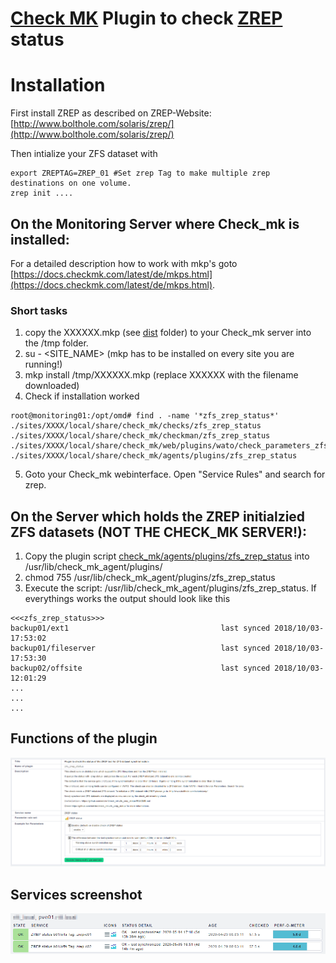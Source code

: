 # [Check MK](https://checkmk.com) Plugin to check [ZREP](http://www.bolthole.com/solaris/zrep/) status

# Installation
First install ZREP as described on ZREP-Website: [http://www.bolthole.com/solaris/zrep/](http://www.bolthole.com/solaris/zrep/)

Then intialize your ZFS dataset with
```
export ZREPTAG=ZREP_01 #Set zrep Tag to make multiple zrep destinations on one volume.
zrep init ....
```

## On the Monitoring Server where Check_mk is installed:
For a detailed description how to work with mkp's goto [https://docs.checkmk.com/latest/de/mkps.html](https://docs.checkmk.com/latest/de/mkps.html).

### Short tasks
1. copy the XXXXXX.mkp (see [dist](dist) folder) to your Check_mk server into the /tmp folder.
2. su - <SITE_NAME> (mkp has to be installed on every site you are running!)
3. mkp install /tmp/XXXXXX.mkp (replace XXXXXX with the filename downloaded)
4. Check if installation worked
```
root@monitoring01:/opt/omd# find . -name '*zfs_zrep_status*'
./sites/XXXX/local/share/check_mk/checks/zfs_zrep_status
./sites/XXXX/local/share/check_mk/checkman/zfs_zrep_status
./sites/XXXX/local/share/check_mk/web/plugins/wato/check_parameters_zfs_zrep_status.py
./sites/XXXX/local/share/check_mk/agents/plugins/zfs_zrep_status
```
5. Goto your Check_mk webinterface. Open "Service Rules" and search for zrep.

## On the Server which holds the ZREP initialzied ZFS datasets (NOT THE CHECK_MK SERVER!):
1. Copy the plugin script [check_mk/agents/plugins/zfs_zrep_status](check_mk/agents/plugins/zfs_zrep_status) into /usr/lib/check_mk_agent/plugins/
2. chmod 755 /usr/lib/check_mk_agent/plugins/zfs_zrep_status
3. Execute the script: /usr/lib/check_mk_agent/plugins/zfs_zrep_status. If everythings works the output should look like this
```
<<<zfs_zrep_status>>>
backup01/ext1                                  last synced 2018/10/03-17:53:02
backup01/fileserver                            last synced 2018/10/03-17:53:30
backup02/offsite                               last synced 2018/10/03-12:01:29
...
...
...
```

## Functions of the plugin
![](https://github.com/edvler/check_mk-zfs_zrep_status/blob/master/docs/zfs_zrep_status-manpage.png)

## Services screenshot
![](https://github.com/edvler/check_mk-zfs_zrep_status/blob/master/docs/example-services-screenshot.png)


